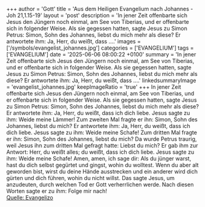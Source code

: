 +++
author = 'Gott'
title = 'Aus dem Heiligen Evangelium nach Johannes - Joh 21,1.15-19'
layout = 'post'
description = 'In jener Zeit offenbarte sich Jesus den Jüngern noch einmal, am See von Tiberias, und er offenbarte sich in folgender Weise. Als sie gegessen hatten, sagte Jesus zu Simon Petrus: Simon, Sohn des Johannes, liebst du mich mehr als diese? Er antwortete ihm: Ja, Herr, du weißt, dass ....'
images = ['/symbols/evangelist_johannes.jpg']
categories = ['EVANGELIUM']
tags = ['EVANGELIUM']
date = '2025-06-06 08:00:22 +0100'
summary = 'In jener Zeit offenbarte sich Jesus den Jüngern noch einmal, am See von Tiberias, und er offenbarte sich in folgender Weise. Als sie gegessen hatten, sagte Jesus zu Simon Petrus: Simon, Sohn des Johannes, liebst du mich mehr als diese? Er antwortete ihm: Ja, Herr, du weißt, dass ....'
linkedsummaryImage = 'evangelist_johannes.jpg'
keepImageRatio = 'true'
+++
In jener Zeit offenbarte sich Jesus den Jüngern noch einmal, am See von Tiberias, und er offenbarte sich in folgender Weise.
Als sie gegessen hatten, sagte Jesus zu Simon Petrus: Simon, Sohn des Johannes, liebst du mich mehr als diese? Er antwortete ihm: Ja, Herr, du weißt, dass ich dich liebe.<!--more--> Jesus sagte zu ihm: Weide meine Lämmer!
Zum zweiten Mal fragte er ihn: Simon, Sohn des Johannes, liebst du mich? Er antwortete ihm: Ja, Herr, du weißt, dass ich dich liebe. Jesus sagte zu ihm: Weide meine Schafe!
Zum dritten Mal fragte er ihn: Simon, Sohn des Johannes, liebst du mich? Da wurde Petrus traurig, weil Jesus ihn zum dritten Mal gefragt hatte: Liebst du mich? Er gab ihm zur Antwort: Herr, du weißt alles; du weißt, dass ich dich liebe. Jesus sagte zu ihm: Weide meine Schafe!
Amen, amen, ich sage dir: Als du jünger warst, hast du dich selbst gegürtet und gingst, wohin du wolltest. Wenn du aber alt geworden bist, wirst du deine Hände ausstrecken und ein anderer wird dich gürten und dich führen, wohin du nicht willst.
Das sagte Jesus, um anzudeuten, durch welchen Tod er Gott verherrlichen werde. Nach diesen Worten sagte er zu ihm: Folge mir nach!<br> [Quelle: Evangelizo](https://evangeliumtagfuertag.org/DE/gospel)